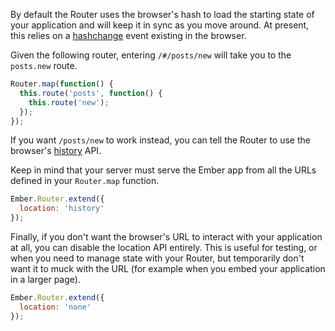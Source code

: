 By default the Router uses the browser's hash to load the starting state of your
application and will keep it in sync as you move around. At present, this relies
on a [hashchange](http://caniuse.com/hashchange) event existing in the browser.

Given the following router, entering `/#/posts/new` will take you to the `posts.new`
route.

```app/router.js
Router.map(function() {
  this.route('posts', function() {
    this.route('new');
  });
});
```

If you want `/posts/new` to work instead, you can tell the Router to use the browser's
[history](http://caniuse.com/history) API.

Keep in mind that your server must serve the Ember app from all the URLs defined in your
`Router.map` function.

```app/router.js
Ember.Router.extend({
  location: 'history'
});
```

Finally, if you don't want the browser's URL to interact with your application
at all, you can disable the location API entirely. This is useful for
testing, or when you need to manage state with your Router, but temporarily
don't want it to muck with the URL (for example when you embed your
application in a larger page).

```app/router.js
Ember.Router.extend({
  location: 'none'
});
```
